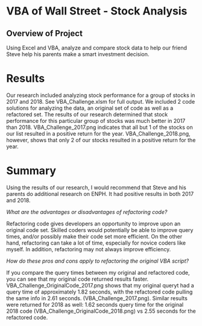 # VBA of Wall Street - Stock Analysis

## Overview of Project
Using Excel and VBA, analyze and compare stock data to help our friend Steve help his parents make a smart investment decision.

# Results
Our research included analyzing stock performance for a group of stocks in 2017 and 2018. See VBA_Challenge.xlsm for full output.
We included 2 code solutions for analyzing the data, an original set of code as well as a refactored set.
The results of our research determined that stock performance for this particular group of stocks was much better in 2017 than 2018.
VBA_Challenge_2017.png indicates that all but 1 of the stocks on our list resulted in a positive return for the year.
VBA_Challenge_2018.png, however, shows that only 2 of our stocks resulted in a positive return for the year.

# Summary
Using the results of our research, I would recommend that Steve and his parents do additional research on ENPH. It had positive results in both 2017 and 2018.

*What are the advantages or disadvantages of refactoring code?*

Refactoring code gives developers an opportunity to improve upon an original code set. Skilled coders would potentially be able to improve query times, and/or possibly make their code set more efficient. 
On the other hand, refactoring can take a lot of time, especially for novice coders like myself. In addition, refactoring may not always improve efficiency.

*How do these pros and cons apply to refactoring the original VBA script?*

If you compare the query times between my original and refactored code, you can see that my original code returned results faster.
VBA_Challenge_OriginalCode_2017.png shows that my original queryt had a query time of approximately 1.82 seconds, with the refactored code pulling the same info in 2.61 seconds.
 (VBA_Challenge_2017.png). 
Similar results were returned for 2018 as well: 1.62 seconds query time for the original 2018 code (VBA_Challenge_OriginalCode_2018.png) vs 2.55 seconds for the refactored code.
